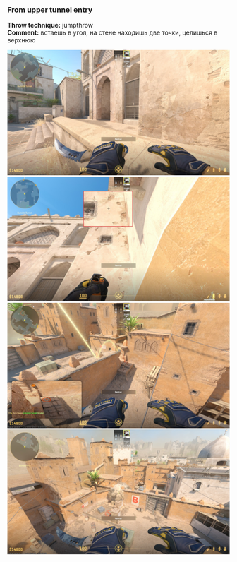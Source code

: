 ### From upper tunnel entry
**Throw technique:** jumpthrow  
**Comment:** встаешь в угол, на стене находишь две точки, целишься в верхнюю

![](img/titanic-bwindow_0.jpg)![](img/titanic-bwindow_1.jpg)![](img/titanic-bwindow_2.jpg)![](img/titanic-bwindow_3.jpg)